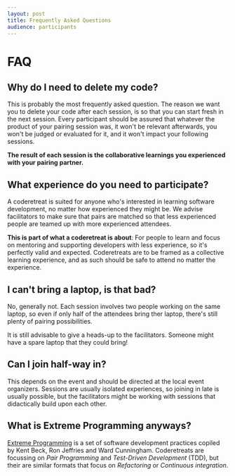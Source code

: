 ```yaml
---
layout: post
title: Frequently Asked Questions
audience: participants
---
```

<h1 class="display-1">FAQ</h1>

## Why do I need to delete my code?

This is probably the most frequently asked question. The reason we want you to delete your code after each session, is so that you can start fresh in the next session. Every participant should be assured that whatever the product of your pairing session was, it won't be relevant afterwards, you won't be judged or evaluated for it, and it won't impact your following sessions.

**The result of each session is the collaborative learnings you experienced with your pairing partner.**

## What experience do you need to participate?

A coderetreat is suited for anyone who's interested in learning software development, no matter how experienced they might be. We advise facilitators to make sure that pairs are matched so that less experienced people are teamed up with more experienced attendees. 

**This is part of what a coderetreat is about**: For people to learn and focus on mentoring and supporting developers with less experience, so it's perfectly valid and expected. Coderetreats are to be framed as a collective learning experience, and as such should be safe to attend no matter the experience.

## I can't bring a laptop, is that bad?

No, generally not. Each session involves two people working on the same laptop, so even if only half of the attendees bring ther laptop, there's still plenty of pairing possibilities.

It is still advisable to give a heads-up to the facilitators. Someone might have a spare laptop that they could bring!

## Can I join half-way in?

This depends on the event and should be directed at the local event organizers. Sessions are usually isolated experiences, so joining in late is usually possible, but the facilitators might be working with sessions that didactically build upon each other.

## What is Extreme Programming anyways?

[Extreme Programming](https://en.wikipedia.org/wiki/Extreme_programming) is a set of software development practices copiled by Kent Beck, Ron Jeffries and Ward Cunningham. Coderetreats are focussing on *Pair Programming* and *Test-Driven Development* (TDD), but their are similar formats that focus on *Refactoring* or *Continuous integration*.